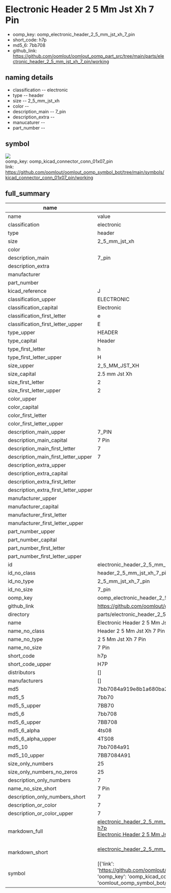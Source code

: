 # Electronic Header 2 5 Mm Jst Xh 7 Pin

  
* oomp_key: oomp_electronic_header_2_5_mm_jst_xh_7_pin 
* short_code: h7p
* md5_6: 7bb708  
* github_link: https://github.com/oomlout/oomlout_oomp_part_src/tree/main/parts/electronic_header_2_5_mm_jst_xh_7_pin/working  
## naming details
* classification -- electronic
* type -- header
* size -- 2_5_mm_jst_xh
* color -- 
* description_main -- 7_pin
* description_extra -- 
* manucaturer -- 
* part_number -- 



## symbol

![](symbol/{index}}/working/working_600.png)  
oomp_key: oomp_kicad_connector_conn_01x07_pin  
link: https://github.com/oomlout/oomlout_oomp_symbol_bot/tree/main/symbols/kicad_connector_conn_01x07_pin/working  


## full_summary
| name | value | 
| --- | --- | 
| name | value | 
| classification | electronic | 
| type | header | 
| size | 2_5_mm_jst_xh | 
| color |  | 
| description_main | 7_pin | 
| description_extra |  | 
| manufacturer |  | 
| part_number |  | 
| kicad_reference | J | 
| classification_upper | ELECTRONIC | 
| classification_capital | Electronic | 
| classification_first_letter | e | 
| classification_first_letter_upper | E | 
| type_upper | HEADER | 
| type_capital | Header | 
| type_first_letter | h | 
| type_first_letter_upper | H | 
| size_upper | 2_5_MM_JST_XH | 
| size_capital | 2.5 mm Jst Xh | 
| size_first_letter | 2 | 
| size_first_letter_upper | 2 | 
| color_upper |  | 
| color_capital |  | 
| color_first_letter |  | 
| color_first_letter_upper |  | 
| description_main_upper | 7_PIN | 
| description_main_capital | 7 Pin | 
| description_main_first_letter | 7 | 
| description_main_first_letter_upper | 7 | 
| description_extra_upper |  | 
| description_extra_capital |  | 
| description_extra_first_letter |  | 
| description_extra_first_letter_upper |  | 
| manufacturer_upper |  | 
| manufacturer_capital |  | 
| manufacturer_first_letter |  | 
| manufacturer_first_letter_upper |  | 
| part_number_upper |  | 
| part_number_capital |  | 
| part_number_first_letter |  | 
| part_number_first_letter_upper |  | 
| id | electronic_header_2_5_mm_jst_xh_7_pin | 
| id_no_class | header_2_5_mm_jst_xh_7_pin | 
| id_no_type | 2_5_mm_jst_xh_7_pin | 
| id_no_size | 7_pin | 
| oomp_key | oomp_electronic_header_2_5_mm_jst_xh_7_pin | 
| github_link | https://github.com/oomlout/oomlout_oomp_part_src/tree/main/parts/electronic_header_2_5_mm_jst_xh_7_pin/working | 
| directory | parts/electronic_header_2_5_mm_jst_xh_7_pin | 
| name | Electronic Header 2 5 Mm Jst Xh 7 Pin | 
| name_no_class | Header 2 5 Mm Jst Xh 7 Pin | 
| name_no_type | 2 5 Mm Jst Xh 7 Pin | 
| name_no_size | 7 Pin | 
| short_code | h7p | 
| short_code_upper | H7P | 
| distributors | [] | 
| manufacturers | [] | 
| md5 | 7bb7084a919e8b1a680ba20f731dc024 | 
| md5_5 | 7bb70 | 
| md5_5_upper | 7BB70 | 
| md5_6 | 7bb708 | 
| md5_6_upper | 7BB708 | 
| md5_6_alpha | 4ts08 | 
| md5_6_alpha_upper | 4TS08 | 
| md5_10 | 7bb7084a91 | 
| md5_10_upper | 7BB7084A91 | 
| size_only_numbers | 25 | 
| size_only_numbers_no_zeros | 25 | 
| description_only_numbers | 7 | 
| name_no_size_short | 7 Pin | 
| description_only_numbers_short | 7 | 
| description_or_color | 7 | 
| description_or_color_upper | 7 | 
| markdown_full | [electronic_header_2_5_mm_jst_xh_7_pin](https://github.com/oomlout/oomlout_oomp_part_src/tree/main/parts/electronic_header_2_5_mm_jst_xh_7_pin/working)<br>[h7p](https://github.com/oomlout/oomlout_oomp_part_src/tree/main/parts/electronic_header_2_5_mm_jst_xh_7_pin/working)<br>[Electronic Header 2 5 Mm Jst Xh 7 Pin](https://github.com/oomlout/oomlout_oomp_part_src/tree/main/parts/electronic_header_2_5_mm_jst_xh_7_pin/working)<br><br> | 
| markdown_short | [electronic_header_2_5_mm_jst_xh_7_pin](https://github.com/oomlout/oomlout_oomp_part_src/tree/main/parts/electronic_header_2_5_mm_jst_xh_7_pin/working)<br><br> | 
| symbol | [{'link': 'https://github.com/oomlout/oomlout_oomp_symbol_bot/tree/main/symbols/kicad_connector_conn_01x07_pin', 'oomp_key': 'oomp_kicad_connector_conn_01x07_pin', 'directory': 'oomlout_oomp_symbol_bot/symbols/kicad_connector_conn_01x07_pin//working/working.kicad_sym', 'index': 0}] | 
